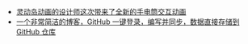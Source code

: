 - [灵动岛动画的设计师这次带来了全新的手电筒交互动画](https://x.com/dingyi/status/1836041146461753719)
- [一个非常简洁的博客，GitHub 一键登录，编写并同步，数据直接存储到 GitHub 仓库](https://www.tinymind.me/)